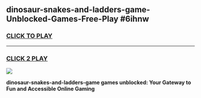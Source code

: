
## dinosaur-snakes-and-ladders-game-Unblocked-Games-Free-Play #6ihnw
<h3>
<a href="https://us.freeplayer.one?title=dinosaur-snakes-and-ladders-game&ref=9M">CLICK TO PLAY</a></h3>
<hr>

<h3>
<a href="https://us.freeplayer.one?title=dinosaur-snakes-and-ladders-game&ref=9M">CLICK 2 PLAY</a>
  
</h3>

<a href="https://us.freeplayer.one?title=dinosaur-snakes-and-ladders-game&ref=9M"><img src="https://clearcache.store/games.png"></a>


**dinosaur-snakes-and-ladders-game games unblocked: Your Gateway to Fun and Accessible Online Gaming**
